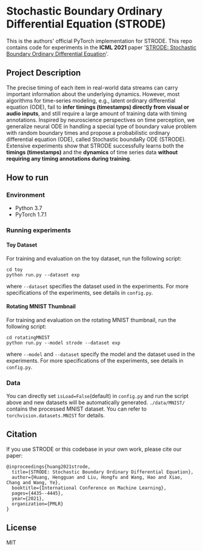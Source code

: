 # Stochastic Boundary Ordinary Differential Equation (STRODE)
This is the authors' official PyTorch implementation for STRODE. This repo contains code for experiments in the **ICML 2021** paper '[STRODE: Stochastic Boundary Ordinary Differential Equation]()'.

## Project Description

The precise timing of each item in real-world data streams can carry important information about the underlying dynamics.  However, most algorithms for time-series modeling, e.g., latent ordinary differential equation (ODE), fail to **infer timings (timestamps) directly from visual or audio inputs**, and still require a large amount of training data with timing annotations. Inspired by neuroscience perspectives on time perception, we generalize neural ODE in handling a special type of boundary value problem with random boundary times and propose a probabilistic ordinary differential equation (ODE), called Stochastic boundaRy ODE (STRODE). Extensive experiments show that STRODE successfully learns both the **timings (timestamps)** and the **dynamics** of time series data **without requiring any timing annotations during training**.

## How to run
### Environment
* Python 3.7
* PyTorch 1.7.1

### Running experiments

#### Toy Dataset

For training and evaluation on the toy dataset, run the following script:
```
cd toy
python run.py --dataset exp
```
where `--dataset` specifies the dataset used in the experiments. For more specifications of the experiments, see details in `config.py`.

#### Rotating MNIST Thumbnail 

For training and evaluation on the rotating MNIST thumbnail, run the following script:
```
cd rotatingMNIST
python run.py --model strode --dataset exp
```
where `--model` and `--dataset` specify the model and the dataset used in the experiments. For more specifications of the experiments, see details in `config.py`.

### Data

You can directly set `isLoad=False`(default) in `config.py` and run the script above and new datasets will be automatically generated. `./data/MNIST/` contains the processed MNIST dataset. You can refer to `torchvision.datasets.MNIST` for details. 


## Citation
If you use STRODE or this codebase in your own work, please cite our paper: 
```
@inproceedings{huang2021strode,
  title={STRODE: Stochastic Boundary Ordinary Differential Equation},
  author={Huang, Hengguan and Liu, Hongfu and Wang, Hao and Xiao, Chang and Wang, Ye},
  booktitle={International Conference on Machine Learning},
  pages={4435--4445},
  year={2021},
  organization={PMLR}
}
```

## License
MIT
